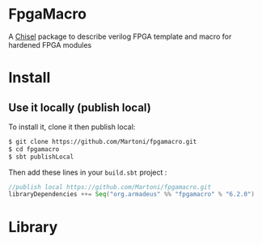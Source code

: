 # FpgaMacro
A [Chisel](https://www.chisel-lang.org/) package to describe verilog FPGA template and macro for hardened FPGA modules

# Install

## Use it locally (publish local)

To install it, clone it then publish local:
```bash
$ git clone https://github.com/Martoni/fpgamacro.git
$ cd fpgamacro
$ sbt publishLocal
```
Then add these lines in your `build.sbt` project :
```scala
//publish local https://github.com/Martoni/fpgamacro.git
libraryDependencies ++= Seq("org.armadeus" %% "fpgamacro" % "6.2.0")
```

# Library

